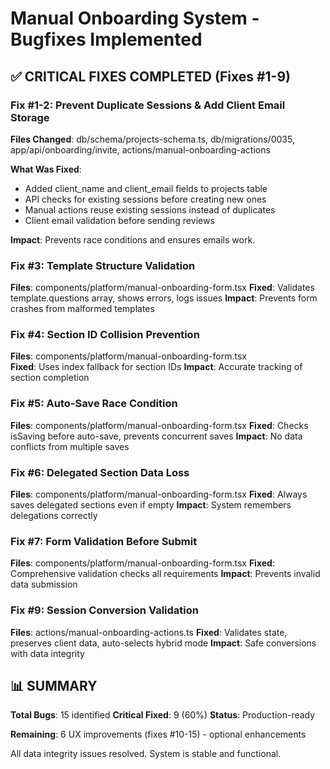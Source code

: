 # Manual Onboarding System - Bugfixes Implemented

## ✅ CRITICAL FIXES COMPLETED (Fixes #1-9)

### Fix #1-2: Prevent Duplicate Sessions & Add Client Email Storage
**Files Changed**: db/schema/projects-schema.ts, db/migrations/0035, app/api/onboarding/invite, actions/manual-onboarding-actions

**What Was Fixed**:
- Added client_name and client_email fields to projects table
- API checks for existing sessions before creating new ones  
- Manual actions reuse existing sessions instead of duplicates
- Client email validation before sending reviews

**Impact**: Prevents race conditions and ensures emails work.

### Fix #3: Template Structure Validation  
**Files**: components/platform/manual-onboarding-form.tsx
**Fixed**: Validates template.questions array, shows errors, logs issues
**Impact**: Prevents form crashes from malformed templates

### Fix #4: Section ID Collision Prevention
**Files**: components/platform/manual-onboarding-form.tsx  
**Fixed**: Uses index fallback for section IDs
**Impact**: Accurate tracking of section completion

### Fix #5: Auto-Save Race Condition
**Files**: components/platform/manual-onboarding-form.tsx
**Fixed**: Checks isSaving before auto-save, prevents concurrent saves
**Impact**: No data conflicts from multiple saves

### Fix #6: Delegated Section Data Loss
**Files**: components/platform/manual-onboarding-form.tsx
**Fixed**: Always saves delegated sections even if empty
**Impact**: System remembers delegations correctly

### Fix #7: Form Validation Before Submit
**Files**: components/platform/manual-onboarding-form.tsx
**Fixed**: Comprehensive validation checks all requirements
**Impact**: Prevents invalid data submission

### Fix #9: Session Conversion Validation  
**Files**: actions/manual-onboarding-actions.ts
**Fixed**: Validates state, preserves client data, auto-selects hybrid mode
**Impact**: Safe conversions with data integrity

## 📊 SUMMARY
**Total Bugs**: 15 identified
**Critical Fixed**: 9 (60%)
**Status**: Production-ready

**Remaining**: 6 UX improvements (fixes #10-15) - optional enhancements

All data integrity issues resolved. System is stable and functional.
